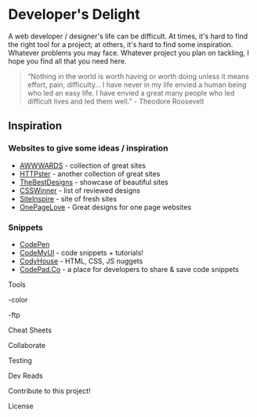 Developer's Delight
===================

A web developer / designer's life can be difficult.  At times, it's hard to find the right tool for a project; at others, it's hard to find some inspiration.  Whatever problems you may face.  Whatever project you plan on tackling, I hope you find all that you need here.

 > “Nothing in the world is worth having or worth doing unless it means effort, pain, difficulty… I have never in my life envied a human being who led an easy life. I have envied a great many people who led difficult lives and led them well.” - Theodore Roosevelt


Inspiration
-----------

### Websites to give some ideas / inspiration
 * [AWWWARDS](http://www.awwwards.com/) - collection of great sites
 * [HTTPster](http://httpster.net/) - another collection of great sites
 * [TheBestDesigns](https://www.thebestdesigns.com/) - showcase of beautiful sites
 * [CSSWinner](http://www.csswinner.com/) - list of reviewed designs
 * [SiteInspire](https://www.siteinspire.com/) - site of fresh sites
 * [OnePageLove](https://onepagelove.com/) - Great designs for one page websites


### Snippets
 * [CodePen](http://codepen.io/)
 * [CodeMyUI](https://codemyui.com/) - code snippets + tutorials!
 * [CodyHouse](https://codyhouse.co/) - HTML, CSS, JS nuggets
 * [CodePad.Co](https://codepad.co/) - a place for developers to share & save code snippets




Tools

-color

-ftp

Cheat Sheets

Collaborate

Testing

Dev Reads

Contribute to this project!

License
